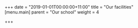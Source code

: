 +++
date = "2019-01-01T00:00:00+11:00"
title = "Our facilities"
[menu.main]
parent = "Our school"
weight = 4

+++
